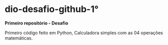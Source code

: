 # dio-desafio-github-1°
**Primeiro repositório - Desafio**



Primeiro código feito em Python, Calculadora simples com as 04 operações matemáticas.





